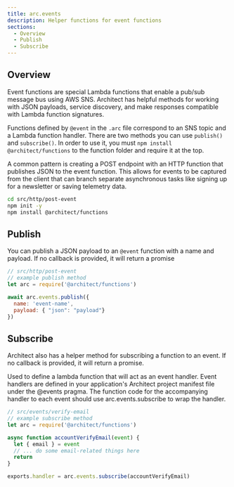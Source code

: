```yaml
---
title: arc.events
description: Helper functions for event functions
sections:
  - Overview
  - Publish
  - Subscribe
---
```


## Overview

Event functions are special Lambda functions that enable a pub/sub message bus using AWS SNS. Architect has helpful methods for working with JSON payloads, service discovery, and make responses compatible with Lambda function signatures.

Functions defined by `@event` in the `.arc` file correspond to an SNS topic and a Lambda function handler. There are two methods you can use `publish()` and `subscribe()`. In order to use it, you must `npm install @architect/functions` to the function folder and require it at the top. 

A common pattern is creating a POST endpoint with an HTTP function that publishes JSON to the event function. This allows for events to be captured from the client that can branch separate asynchronous tasks like signing up for a newsletter or saving telemetry data.

```bash
cd src/http/post-event
npm init -y
npm install @architect/functions
```

## Publish

You can publish a JSON payload to an `@event` function with a name and payload. If no callback is provided, it will return a promise

```js
// src/http/post-event 
// example publish method
let arc = require('@architect/functions')

await arc.events.publish({
  name: 'event-name',
  payload: { "json": "payload"}
})
```


## Subscribe

Architect also has a helper method for subscribing a function to an event. If no callback is provided, it will return a promise.  

Used to define a lambda function that will act as an event handler. Event handlers are defined in your application's Architect project manifest file under the @events pragma. The function code for the accompanying handler to each event should use arc.events.subscribe to wrap the handler.


```js
// src/events/verify-email
// example subscribe method
let arc = require('@architect/functions')

async function accountVerifyEmail(event) {
  let { email } = event
  // ... do some email-related things here
  return
}

exports.handler = arc.events.subscribe(accountVerifyEmail)
```

